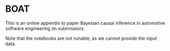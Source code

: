 # BOAT
This is an online appendix to paper Bayesian causal inference in automotive software engineering (in submission).

Note that the notebooks are not runable, as we cannot provide the input data.
